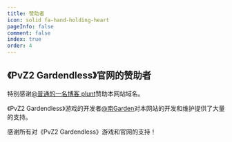 ```yaml
---
title: 赞助者
icon: solid fa-hand-holding-heart
pageInfo: false
comment: false
index: true
order: 4
---
```

## 《PvZ2 Gardendless》官网的赞助者

特别感谢[@普通的一名博客 plunt](https://space.bilibili.com/451272694)赞助本网站域名。

<BiliBili bvid="BV1HE4m1d7nt"/>

《PvZ2 Gardendless》游戏的开发者[@南Garden](https://space.bilibili.com/355909245)对本网站的开发和维护提供了大量的支持。

感谢所有对《PvZ2 Gardendless》游戏和官网的支持！
